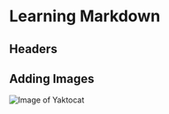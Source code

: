 # Learning Markdown
## Headers

## Adding Images
![Image of Yaktocat](https://octodex.github.com/images/yaktocat.png)
